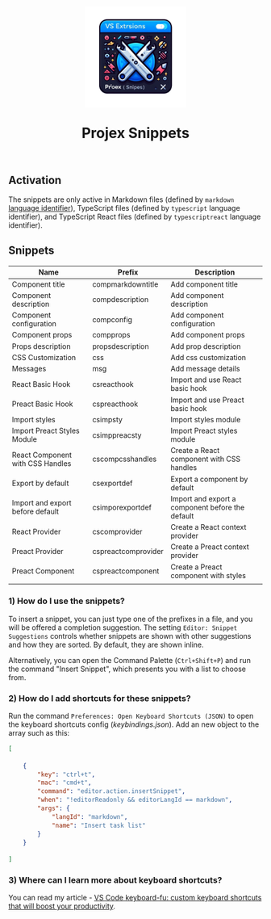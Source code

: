 <h1 align="center">
  <br>
    <img align="center" src="img/logo.png" width="200">
  <br>
	<br>
  Projex Snippets
  <br>
  <br>
</h1>

## Activation

The snippets are only active in Markdown files (defined by `markdown` [language identifier](https://code.visualstudio.com/docs/languages/identifiers)), TypeScript files (defined by `typescript` language identifier), and TypeScript React files (defined by `typescriptreact` language identifier).

## Snippets

| Name                             | Prefix              | Description                                      |
| -------------------------------- | ------------------- | ------------------------------------------------ |
| Component title                  | compmarkdowntitle   | Add component title                              |
| Component description            | compdescription     | Add component description                        |
| Component configuration          | compconfig          | Add component configuration                      |
| Component props                  | compprops           | Add component props                              |
| Props description                | propsdescription    | Add prop description                             |
| CSS Customization                | css                 | Add css customization                            |
| Messages                         | msg                 | Add message details                              |
| React Basic Hook                 | csreacthook         | Import and use React basic hook                  |
| Preact Basic Hook                | cspreacthook        | Import and use Preact basic hook                 |
| Import styles                    | csimpsty            | Import styles module                             |
| Import Preact Styles Module      | csimppreacsty       | Import Preact styles module                      |
| React Component with CSS Handles | cscompcsshandles    | Create a React component with CSS handles        |
| Export by default                | csexportdef         | Export a component by default                    |
| Import and export before default | csimporexportdef    | Import and export a component before the default |
| React Provider                   | cscomprovider       | Create a React context provider                  |
| Preact Provider                  | cspreactcomprovider | Create a Preact context provider                 |
| Preact Component                 | cspreactcomponent   | Create a Preact component with styles            |
|                                  |

### 1) How do I use the snippets?

To insert a snippet, you can just type one of the prefixes in a file, and you will be offered a completion suggestion. The setting `Editor: Snippet Suggestions` controls whether snippets are shown with other suggestions and how they are sorted. By default, they are shown inline.

Alternatively, you can open the Command Palette (`Ctrl+Shift+P`) and run the command "Insert Snippet", which presents you with a list to choose from.

### 2) How do I add shortcuts for these snippets?

Run the command `Preferences: Open Keyboard Shortcuts (JSON)` to open the keyboard shortcuts config (_keybindings.json_). Add an new object to the array such as this:

```JSON
[

	{
		"key": "ctrl+t",
		"mac": "cmd+t",
		"command": "editor.action.insertSnippet",
		"when": "!editorReadonly && editorLangId == markdown",
		"args": {
			"langId": "markdown",
			"name": "Insert task list"
		}
	}

]
```

### 3) Where can I learn more about keyboard shortcuts?

You can read my article - [VS Code keyboard-fu: custom keyboard shortcuts that will boost your productivity](https://www.roboleary.net/2022/02/28/vscode-keyboard-fu-custom-keyboard-shortcuts.html).
